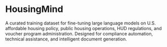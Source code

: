 # HousingMind
A curated training dataset for fine-tuning large language models on U.S. affordable housing policy, public housing operations, HUD regulations, and voucher program administration. Designed for compliance automation, technical assistance, and intelligent document generation.
